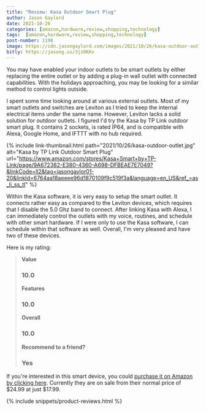 ```yaml
---
title: "Review: Kasa Outdoor Smart Plug"
author: Jason Gaylord
date: 2021-10-26
categories: [amazon,hardware,review,shopping,technology]
tags:  [amazon,hardware,review,shopping,technology]
post-number: 1198
image: https://cdn.jasongaylord.com/images/2021/10/26/kasa-outdoor-outlet.jpg
bitly: https://jasong.us/3jzOKKv
---
```


You may have enabled your indoor outlets to be smart outlets by either replacing the entire outlet or by adding a plug-in wall outlet with connected capabilities. With the holidays approaching, you may be looking for a similar method to control lights outside.

I spent some time looking around at various external outlets. Most of my smart outlets and switches are Leviton as I tried to keep the internal electrical items under the same name. However, Leviton lacks a solid solution for outdoor outlets. I figured I'd try the Kasa by TP Link outdoor smart plug. It contains 2 sockets, is rated IP64, and is compatible with Alexa, Google Home, and IFTTT with no hub required. 

{% include link-thumbnail.html path="2021/10/26/kasa-outdoor-outlet.jpg" alt="Kasa by TP Link Outdoor Smart Plug" url="https://www.amazon.com/stores/Kasa+Smart+by+TP-Link/page/9A672382-E380-4360-A698-DFBEAE7E7049?&linkCode=ll2&tag=jasongaylor01-20&linkId=6764aa18aeeee96d1870109f9c519f3a&language=en_US&ref_=as_li_ss_tl" %}

Within the Kasa software, it is very easy to setup the smart outlet. It connects rather easy as compared to the Leviton devices, which requires that I disable the 5.0 Ghz band to connect. After linking Kasa with Alexa, I can immediately control the outlets with my voice, routines, and schedule with other smart hardware. If I were only to use the Kasa software, I can schedule within that software as well. Overall, I'm very pleased and have two of these devices. 

Here is my rating:

> **Value**
> ### 10.0
> 
> **Features**
> ### 10.0
> 
> **Overall**
> ### 10.0
> 
> **Recommend to a friend?**
> ### Yes

If you're interested in this smart device, you could [purchase it on Amazon by clicking here](https://www.amazon.com/stores/Kasa+Smart+by+TP-Link/page/9A672382-E380-4360-A698-DFBEAE7E7049?&linkCode=ll2&tag=jasongaylor01-20&linkId=6764aa18aeeee96d1870109f9c519f3a&language=en_US&ref_=as_li_ss_tl). Currently they are on sale from their normal price of $24.99 at just $17.99.

{% include snippets/product-reviews.html %}